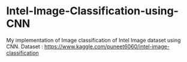 # Intel-Image-Classification-using-CNN
My implementation of Image classification of Intel Image dataset using CNN.
Dataset : https://www.kaggle.com/puneet6060/intel-image-classification
